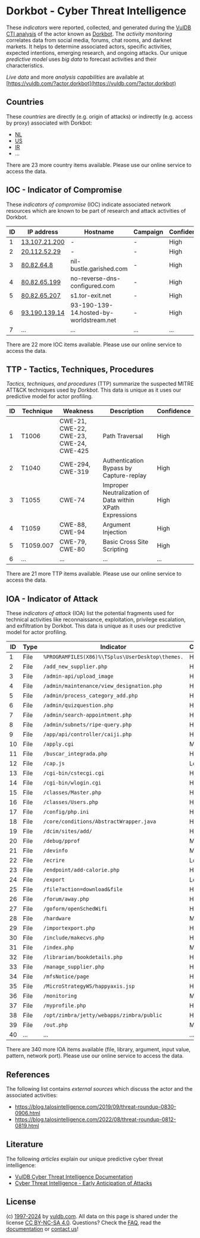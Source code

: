 # Dorkbot - Cyber Threat Intelligence

These _indicators_ were reported, collected, and generated during the [VulDB CTI analysis](https://vuldb.com/?kb.cti) of the actor known as [Dorkbot](https://vuldb.com/?actor.dorkbot). The _activity monitoring_ correlates data from social media, forums, chat rooms, and darknet markets. It helps to determine associated actors, specific activities, expected intentions, emerging research, and ongoing attacks. Our unique _predictive model_ uses _big data_ to forecast activities and their characteristics.

_Live data_ and more _analysis capabilities_ are available at [https://vuldb.com/?actor.dorkbot](https://vuldb.com/?actor.dorkbot)

## Countries

These _countries_ are directly (e.g. origin of attacks) or indirectly (e.g. access by proxy) associated with Dorkbot:

* [NL](https://vuldb.com/?country.nl)
* [US](https://vuldb.com/?country.us)
* [IR](https://vuldb.com/?country.ir)
* ...

There are 23 more country items available. Please use our online service to access the data.

## IOC - Indicator of Compromise

These _indicators of compromise_ (IOC) indicate associated network resources which are known to be part of research and attack activities of Dorkbot.

ID | IP address | Hostname | Campaign | Confidence
-- | ---------- | -------- | -------- | ----------
1 | [13.107.21.200](https://vuldb.com/?ip.13.107.21.200) | - | - | High
2 | [20.112.52.29](https://vuldb.com/?ip.20.112.52.29) | - | - | High
3 | [80.82.64.8](https://vuldb.com/?ip.80.82.64.8) | nil-bustle.garished.com | - | High
4 | [80.82.65.199](https://vuldb.com/?ip.80.82.65.199) | no-reverse-dns-configured.com | - | High
5 | [80.82.65.207](https://vuldb.com/?ip.80.82.65.207) | s1.tor-exit.net | - | High
6 | [93.190.139.14](https://vuldb.com/?ip.93.190.139.14) | 93-190-139-14.hosted-by-worldstream.net | - | High
7 | ... | ... | ... | ...

There are 22 more IOC items available. Please use our online service to access the data.

## TTP - Tactics, Techniques, Procedures

_Tactics, techniques, and procedures_ (TTP) summarize the suspected MITRE ATT&CK techniques used by _Dorkbot_. This data is unique as it uses our predictive model for actor profiling.

ID | Technique | Weakness | Description | Confidence
-- | --------- | -------- | ----------- | ----------
1 | T1006 | CWE-21, CWE-22, CWE-23, CWE-24, CWE-425 | Path Traversal | High
2 | T1040 | CWE-294, CWE-319 | Authentication Bypass by Capture-replay | High
3 | T1055 | CWE-74 | Improper Neutralization of Data within XPath Expressions | High
4 | T1059 | CWE-88, CWE-94 | Argument Injection | High
5 | T1059.007 | CWE-79, CWE-80 | Basic Cross Site Scripting | High
6 | ... | ... | ... | ...

There are 21 more TTP items available. Please use our online service to access the data.

## IOA - Indicator of Attack

These _indicators of attack_ (IOA) list the potential fragments used for technical activities like reconnaissance, exploitation, privilege escalation, and exfiltration by Dorkbot. This data is unique as it uses our predictive model for actor profiling.

ID | Type | Indicator | Confidence
-- | ---- | --------- | ----------
1 | File | `%PROGRAMFILES(X86)%\TSplus\UserDesktop\themes.` | High
2 | File | `/add_new_supplier.php` | High
3 | File | `/admin-api/upload_image` | High
4 | File | `/admin/maintenance/view_designation.php` | High
5 | File | `/admin/process_category_add.php` | High
6 | File | `/admin/quizquestion.php` | High
7 | File | `/admin/search-appointment.php` | High
8 | File | `/admin/subnets/ripe-query.php` | High
9 | File | `/app/api/controller/caiji.php` | High
10 | File | `/apply.cgi` | Medium
11 | File | `/buscar_integrada.php` | High
12 | File | `/cap.js` | Low
13 | File | `/cgi-bin/cstecgi.cgi` | High
14 | File | `/cgi-bin/wlogin.cgi` | High
15 | File | `/classes/Master.php` | High
16 | File | `/classes/Users.php` | High
17 | File | `/config/php.ini` | High
18 | File | `/core/conditions/AbstractWrapper.java` | High
19 | File | `/dcim/sites/add/` | High
20 | File | `/debug/pprof` | Medium
21 | File | `/devinfo` | Medium
22 | File | `/ecrire` | Low
23 | File | `/endpoint/add-calorie.php` | High
24 | File | `/export` | Low
25 | File | `/file?action=download&file` | High
26 | File | `/forum/away.php` | High
27 | File | `/goform/openSchedWifi` | High
28 | File | `/hardware` | Medium
29 | File | `/importexport.php` | High
30 | File | `/include/makecvs.php` | High
31 | File | `/index.php` | Medium
32 | File | `/librarian/bookdetails.php` | High
33 | File | `/manage_supplier.php` | High
34 | File | `/mfsNotice/page` | High
35 | File | `/MicroStrategyWS/happyaxis.jsp` | High
36 | File | `/monitoring` | Medium
37 | File | `/myprofile.php` | High
38 | File | `/opt/zimbra/jetty/webapps/zimbra/public` | High
39 | File | `/out.php` | Medium
40 | ... | ... | ...

There are 340 more IOA items available (file, library, argument, input value, pattern, network port). Please use our online service to access the data.

## References

The following list contains _external sources_ which discuss the actor and the associated activities:

* https://blog.talosintelligence.com/2019/09/threat-roundup-0830-0906.html
* https://blog.talosintelligence.com/2022/08/threat-roundup-0812-0819.html

## Literature

The following _articles_ explain our unique predictive cyber threat intelligence:

* [VulDB Cyber Threat Intelligence Documentation](https://vuldb.com/?kb.cti)
* [Cyber Threat Intelligence - Early Anticipation of Attacks](https://www.scip.ch/en/?labs.20201022)

## License

(c) [1997-2024](https://vuldb.com/?kb.changelog) by [vuldb.com](https://vuldb.com/?kb.about). All data on this page is shared under the license [CC BY-NC-SA 4.0](https://creativecommons.org/licenses/by-nc-sa/4.0/). Questions? Check the [FAQ](https://vuldb.com/?kb.faq), read the [documentation](https://vuldb.com/?kb) or [contact us](https://vuldb.com/?contact)!
